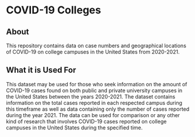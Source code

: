 # COVID-19 Colleges
## About
This repository contains data on case numbers and geographical locations of COVID-19 on college campuses in the United States from 2020-2021. 

## What it is Used For
This dataset may be used for those who seek information on the amount of COVID-19 cases found on both public and private university campuses in the United States between the years 2020-2021. The dataset contains information on the total cases reported in each respected campus during this timeframe as well as data containing only the number of cases reported during the year 2021. The data can be used for comparison or any other kind of research that involves COVID-19 cases reported on college campuses in the United States during the specified time.

